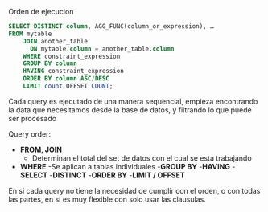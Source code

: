Orden de ejecucion

```sql
SELECT DISTINCT column, AGG_FUNC(column_or_expression), …
FROM mytable
    JOIN another_table
      ON mytable.column = another_table.column
    WHERE constraint_expression
    GROUP BY column
    HAVING constraint_expression
    ORDER BY column ASC/DESC
    LIMIT count OFFSET COUNT;
```

Cada query es ejecutado de una manera sequencial, empieza encontrando la data que necesitamos desde la base de datos, y filtrando lo que puede ser procesado

Query order:
- **FROM, JOIN**
    - Determinan el total del set de datos con el cual se esta trabajando
- **WHERE**
    -Se aplican a tablas individuales
-**GROUP BY**
-**HAVING**
-**SELECT**
-**DISTINCT**
-**ORDER BY**
-**LIMIT / OFFSET**

En si cada query no tiene la necesidad de cumplir con el orden, o con todas las partes, en si es muy flexible con solo usar las clausulas.

